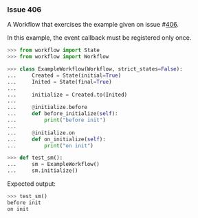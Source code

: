 ### Issue 406

A Workflow that exercises the example given on issue
#[406](https://github.com/fgmacedo/python-statemachine/issues/406).

In this example, the event callback must be registered only once.

```py
>>> from workflow import State
>>> from workflow import Workflow

>>> class ExampleWorkflow(Workflow, strict_states=False):
...     Created = State(initial=True)
...     Inited = State(final=True)
...
...     initialize = Created.to(Inited)
...
...     @initialize.before
...     def before_initialize(self):
...         print("before init")
...
...     @initialize.on
...     def on_initialize(self):
...         print("on init")

>>> def test_sm():
...     sm = ExampleWorkflow()
...     sm.initialize()

```

Expected output:

```py
>>> test_sm()
before init
on init

```
